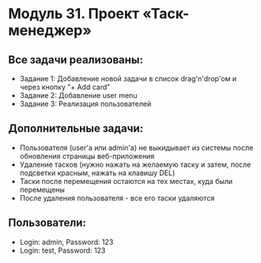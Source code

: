 # Модуль 31. Проект «Таск-менеджер»

## Все задачи реализованы:
* Задание 1: Добавление новой задачи в список drag'n'drop'ом и через кнопку "+ Add card"
* Задание 2: Добавление user menu
* Задание 3: Реализация пользователей

## Дополнительные задачи:
* Пользователя (user'а или admin'а) не выкидывает из системы после обновления страницы веб-приложения
* Удаление тасков (нужно нажать на желаемую таску и затем, после подсветки красным, нажать на клавишу DEL)
* Таски после перемещения остаются на тех местах, куда были перемещены
* После удаления пользователя - все его таски удаляются

## Пользователи:
* Login: admin, Password: 123
* Login: test, Password: 123